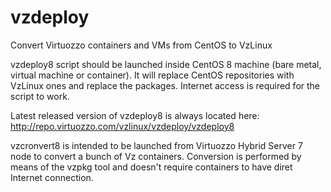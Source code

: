 # vzdeploy
Convert Virtuozzo containers and VMs from CentOS to VzLinux

vzdeploy8 script should be launched inside CentOS 8 machine (bare metal, virtual machine or container).
It will replace CentOS repositories with VzLinux ones and replace the packages.
Internet access is required for the script to work.

Latest released version of vzdeploy8 is always located here: http://repo.virtuozzo.com/vzlinux/vzdeploy/vzdeploy8

vzcronvert8 is intended to be launched from Virtuozzo Hybrid Server 7 node to convert a bunch of Vz containers.
Conversion is performed by means of the vzpkg tool and doesn't require containers to have diret Internet connection.
